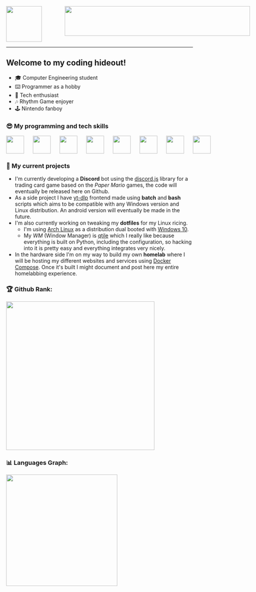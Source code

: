 <div style="display: flex; flex-direction: row; gap: 25px">
    <img height="96" width="96" src="https://media.discordapp.net/attachments/726815755034951683/1214923063783727104/pfp_crop.png?ex=65fae046&is=65e86b46&hm=a5c58ff79226ac07f3b9cc06b43c788d517f4517e4c89152ff22960cb09cd1fe&=&format=webp&quality=lossless">
    &nbsp&nbsp&nbsp
    <img height="80" width="500" src="https://media.discordapp.net/attachments/726815755034951683/1214924422041964605/logo.png?ex=65fae18a&is=65e86c8a&hm=3ce5a084dc188686317c33694641515bfe001f5781d4e6fa85dfff82ced140c0&=&format=webp&quality=lossless">
</div>

---

## Welcome to my coding hideout!
- 🎓 Computer Engineering student
- ⌨️ Programmer as a hobby
- 💾 Tech enthusiast
- 🎶 Rhythm Game enjoyer
- 🕹️ Nintendo fanboy
### 😎 My programming and tech skills
<div style="display: flex; flex-direction: row; gap: 10px">
    <a href="https://developer.mozilla.org/en/docs/Web/JavaScript">
        <img height="48" width="48" src="https://skillicons.dev/icons?i=javascript" />
    </a>&nbsp
    <a href="https://nodejs.org/en">
        <img height="48" width="48" src="https://skillicons.dev/icons?i=nodejs" />
    </a>&nbsp
    <a href="https://www.python.org/">
        <img height="48" width="48" src="https://skillicons.dev/icons?i=python" />
    </a>&nbsp
    <a href="https://en.wikipedia.org/wiki/C_(programming_language)">
        <img height="48" width="48" src="https://skillicons.dev/icons?i=c" />
    </a>&nbsp
    <a href="https://www.markdownguide.org/basic-syntax/">
        <img height="48" width="48" src="https://skillicons.dev/icons?i=markdown" />
    </a>&nbsp
    <a href="https://git-scm.com/">
        <img height="48" width="48" src="https://skillicons.dev/icons?i=git" />
    </a>&nbsp
    <a href="https://www.linux.org/">
        <img height="48" width="48" src="https://skillicons.dev/icons?i=linux" />
    </a>&nbsp
    <a href="https://www.docker.com/">
        <img height="48" width="48" src="https://skillicons.dev/icons?i=docker" />
    </a>
</div>

### 🚀 My current projects
- I'm currently developing a **Discord** bot using the [discord.js](https://discord.js.org/) library for a trading card game based on the _Paper Mario_ games, the code will eventually be released here on Github.
- As a side project I have [yt-dlp](https://discord.js.org/) frontend made using **batch** and **bash** scripts which aims to be compatible with any Windows version and Linux distribution. An android version will eventually be made in the future.
- I'm also currently working on tweaking my **dotfiles** for my Linux ricing.
    * I'm using [Arch Linux](https://archlinux.org/) as a distribution dual booted with [Windows 10](https://en.wikipedia.org/wiki/Windows_10).
    * My _WM_ (Window Manager) is [qtile](https://qtile.org/) which I really like because everything is built on Python, including the configuration, so hacking into it is pretty easy and everything integrates very nicely.
- In the hardware side I'm on my way to build my own **homelab** where I will be hosting my different websites and services using [Docker Compose](https://docs.docker.com/compose/). Once it's built I might document and post here my entire homelabbing experience.

### 🏆 Github Rank:
<div style="display: flex; flex-direction: column;">
    <a href="https://github.com/anuraghazra/github-readme-stats">
        <img width=400 align="center" src="https://github-readme-stats.vercel.app/api?username=Sprinter05&show_icons=true&theme=catppuccin_mocha&card_width=320&"/>
    </a>
</div>

### 📊 Languages Graph: 
<div style="display: flex; flex-direction: column;">
    <a href="https://github.com/anuraghazra/github-readme-stats">
        <img width=300 src="https://github-readme-stats.vercel.app/api/top-langs?username=Sprinter05&layout=compact&langs_count=8&card_width=320&theme=catppuccin_mocha&" />
    </a>
</div>
